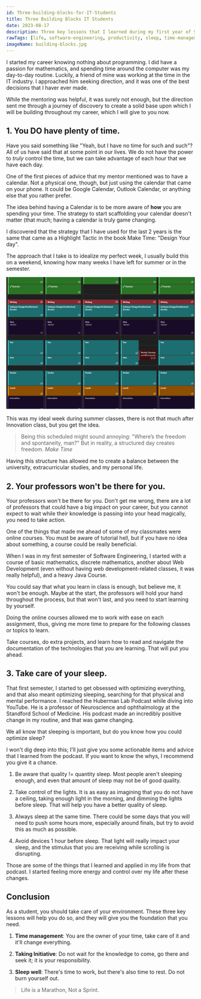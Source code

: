 ```yaml
---
id: Three-building-blocks-for-IT-Students
title: Three Building Blocks IT Students
date: 2023-08-17
description: Three key lessons that I learned during my first year of Software Engineering.
rawTags: [life, software-engineering, productivity, sleep, time-management]
imageName: building-blocks.jpg
---
```


I started my career knowing nothing about programming. I did have a passion for mathematics, and spending time around the computer was my day-to-day routine. Luckily, a friend of mine was working at the time in the IT industry. I approached him seeking direction, and it was one of the best decisions that I haver ever made.

While the mentoring was helpful, it was surely not enough, but the direction sent me through a journey of discovery to create a solid base upon which I will be building throughout my career, which I will give to you now.

## 1. You DO have plenty of time.

Have you said something like "Yeah, but I have no time for such and such"? All of us have said that at some point in our lives. We do not have the power to _truly_ control the time, but we can take advantage of each hour that we have each day.

One of the first pieces of advice that my mentor mentioned was to have a calendar. Not a physical one, though, but just using the calendar that came on your phone. It could be Google Calendar, Outlook Calendar, or anything else that you rather prefer.

The idea behind having a Calendar is to be more aware of **how** you are spending your time. The strategy to start scaffolding your calendar doesn't matter (that much; having a calendar is truly game changing. 

I discovered that the strategy that I have used for the last 2 years is the same that came as a Highlight Tactic in the book Make Time: "Design Your day".

The approach that I take is to idealize my perfect week, I usually build this on a weekend, knowing how many weeks I have left for summer or in the semester.

![calendar img](https://raw.githubusercontent.com/SilverFlin/Images/main/portfolio/articles/building-blocks-calendar.png)

This was my ideal week during summer classes, there is not that much after Innovation class, but you get the idea.


> Being this scheduled might sound annoying: "Where’s the freedom and spontaneity, man?" But in reality, a structured day creates freedom. *Make Time*

Having this structure has allowed me to create a balance between the university, extracurricular studies, and my personal life.

## 2. Your professors won't be there for you.

Your professors won't be there for you. Don't get me wrong, there are a lot of professors that could have a big impact on your career, but you cannot expect to wait while their knowledge is passing into your head magically, you need to take action.

One of the things that made me ahead of some of my classmates were online courses. You must be aware of tutorial hell, but if you have no idea about something, a course could be really beneficial.

When I was in my first semester of Software Engineering, I started with a course of basic mathematics, discrete mathematics, another about Web Development (even without having web development-related classes, it was really helpful), and a heavy Java Course.

You could say that what you learn in class is enough, but believe me, it won't be enough. Maybe at the start, the professors will hold your hand throughout the process, but that won't last, and you need to start learning by yourself.

Doing the online courses allowed me to work with ease on each assignment, thus, giving me more time to prepare for the following classes or topics to learn.

Take courses, do extra projects, and learn how to read and navigate the documentation of the technologies that you are learning. That will put you ahead.




## 3. Take care of your sleep.

That first semester, I started to get obsessed with optimizing everything, and that also meant optimizing sleeping, searching for that physical and mental performance.
I reached the Huberman Lab Podcast while diving into YouTube. He is a professor of Neuroscience and ophthalmology at the Standford School of Medicine. His podcast made an incredibly positive change in my routine, and that was game changing.

We all know that sleeping is important, but do you know how you could optimize sleep?

I won't dig deep into this; I'll just give you some actionable items and advice that I learned from the podcast. If you want to know the whys, I recommend you give it a chance.

1. Be aware that quality != quantity sleep.
Most people aren't sleeping enough, and even that amount of sleep may not be of good quality.

2. Take control of the lights.
It is as easy as imagining that you do not have a ceiling, taking enough light in the morning, and dimming the lights before sleep. That will help you have a better quality of sleep.

3. Always sleep at the same time.
There could be some days that you will need to push some hours more, especially around finals, but try to avoid this as much as possible.

4. Avoid devices 1 hour before sleep.
That light will really impact your sleep, and the stimulus that you are receiving while scrolling is disrupting.

Those are some of the things that I learned and applied in my life from that podcast. I started feeling more energy and control over my life after these changes.

## Conclusion

As a student, you should take care of your environment. These three key lessons will help you do so, and they will give you the foundation that you need.

1. **Time management**: You are the owner of your time, take care of it and it'll change everything.

2. **Taking Initiative**: Do not wait for the knowledge to come, go there and seek it; it is your responsibility.

3. **Sleep well**: There's time to work, but there's also time to rest. Do not burn yourself out.

> Life is a Marathon, Not a Sprint.